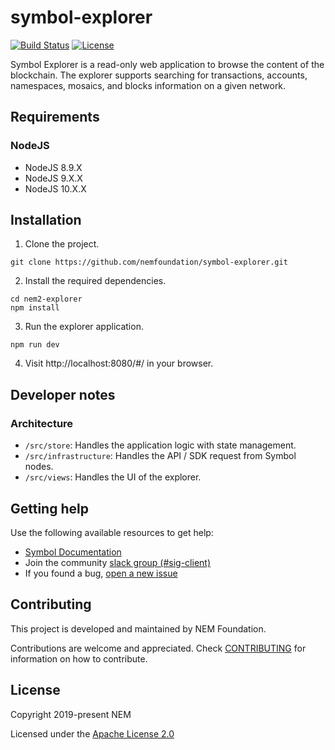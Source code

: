 # symbol-explorer

[![Build Status](https://travis-ci.com/nemfoundation/symbol-explorer.svg?branch=master)](https://travis-ci.com/nemfoundation/symbol-explorer)
[![License](https://img.shields.io/badge/License-Apache%202.0-blue.svg)](https://opensource.org/licenses/Apache-2.0)

Symbol Explorer is a read-only web application to browse the content of the blockchain. The explorer supports searching for transactions, accounts, namespaces, mosaics, and blocks information on a given network.

## Requirements

### NodeJS

- NodeJS 8.9.X
- NodeJS 9.X.X
- NodeJS 10.X.X

## Installation

1. Clone the project.

```
git clone https://github.com/nemfoundation/symbol-explorer.git
```

2. Install the required dependencies.

```
cd nem2-explorer
npm install
```

3. Run the explorer application.

```
npm run dev
```

4. Visit http://localhost:8080/#/ in your browser.

## Developer notes

### Architecture

* `/src/store`: Handles the application logic with state management.
* `/src/infrastructure`: Handles the API / SDK request from Symbol nodes.
* `/src/views`: Handles the UI of the explorer.

## Getting help

Use the following available resources to get help:

- [Symbol Documentation][docs]
- Join the community [slack group (#sig-client)][slack] 
- If you found a bug, [open a new issue][issues]

## Contributing

This project is developed and maintained by NEM Foundation.

Contributions are welcome and appreciated. 
Check [CONTRIBUTING](CONTRIBUTING.md) for information on how to contribute.

## License

Copyright 2019-present NEM

Licensed under the [Apache License 2.0](LICENSE)

[self]: https://github.com/nemfoundation/symbol-explorer
[docs]: https://nemtech.github.io
[issues]: https://github.com/nemfoundation/symbol-explorer/issues
[slack]: https://join.slack.com/t/nem2/shared_invite/enQtMzY4MDc2NTg0ODgyLWZmZWRiMjViYTVhZjEzOTA0MzUyMTA1NTA5OWQ0MWUzNTA4NjM5OTJhOGViOTBhNjkxYWVhMWRiZDRkOTE0YmU
